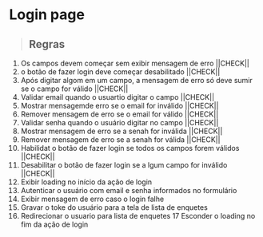# Login page

> ## Regras

1. Os campos devem começar sem exibir mensagem de erro ||CHECK||
2. o botão de fazer login deve começar desabilitado  ||CHECK||
3. Após digitar algom em um campo, a mensagem de erro só deve sumir se o campo for válido ||CHECK||
4. Validar email quando o usuartio digitar o campo ||CHECK||
5. Mostrar mensagemde erro se o email for inválido ||CHECK||
6. Remover mensagem de erro se o email for válido  ||CHECK||
7. Validar senha quando o usuário digitar no campo ||CHECK||
8. Mostrar mensagem de erro se a senah for inválida  ||CHECK||
9. Remover mensagem de erro se a senah for válida ||CHECK||
10. Habilidat o botão de fazer login se todos os campos forem válidos ||CHECK||
11. Desabilitar o botão de fazer login se a lgum campo for inválido ||CHECK||
12. Exibir loading no início da ação de login
13. Autenticar o usuário com email e senha informados no formulário
14. Exibir mensagem de erro caso o login falhe
15. Gravar o toke do usuário para a tela de lista de enquetes
16. Redirecionar o usuario para lista de enquetes
17 Esconder o loading no fim da ação de login